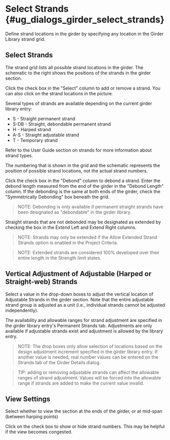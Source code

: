 Select Strands {#ug_dialogs_girder_select_strands}
==============================================
Define strand locations in the girder by specifying any location in the Girder Library strand grid. 

Select Strands
--------------

The strand grid lists all possible strand locations in the girder. The schematic to the right shows the positions of the strands in the girder section. 

Click the check box in the "Select" column to add or remove a strand. You can also click on the strand locations in the picture.

Several types of strands are available depending on the current girder library entry:
* S  - Straight permanent strand
* S-DB - Straight, debondable permanent strand
* H - Harped strand
* A-S - Straight adjustable strand
* T - Temporary strand

Refer to the User Guide section on strands for more information about strand types.

The numbering that is shown in the grid and the schematic represents the position of possible strand locations, not the actual strand numbers.

Click the check box in the "Debond" column to debond a strand. Enter the debond length measured from the end of the girder in the "Debond Length" column. If the debonding is the same at both ends of the girder, check the "Symmetrically Debonding" box beneath the grid.

> NOTE: Debonding is only available if permanent straight strands have been designated as "debondable" in the girder library.

Straight strands that are not debonded may be designated as extended by checking the box in the Extend Left and Extend Right columns.

> NOTE: Strands may only be extended if the Allow Extended Strand Strands option is enabled in the Project Criteria.

> NOTE: Extended strands are considered 100% developed over their entire length in the Strength limit states.

Vertical Adjustment of Adjustable (Harped or Straight-web) Strands
-------------------------------------------------------------------------
Select a value in the drop-down boxes to adjust the vertical location of Adjustable Strands in the girder section. Note that the entire adjustable strand group is adjusted as a unit (i.e., individual strands cannot be adjusted independently). 

The availability and allowable ranges for strand adjustment are specified in the girder library entry's Permanent Strands tab. Adjustments are only available if adjustable strands exist and adjustment is allowed by the library entry.

> NOTE: The drop boxes only allow selection of locations based on the design adjustment increment specified in the girder library entry. If another value is needed, real number values can be entered on the Strands tab of the Girder Details dialog.

> TIP: adding or removing adjustable strands can affect the allowable ranges of strand adjustment. Values will be forced into the allowable range if strands are added to make the current value invalid.

View Settings
--------------
Select whether to view the section at the ends of the girder, or at mid-span (between harping points)

Click on the check box to show or hide strand numbers. This may be helpful if the view becomes congested.

